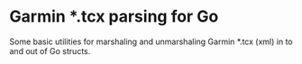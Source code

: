 Garmin *.tcx parsing for Go
===========================
Some basic utilities for marshaling and unmarshaling Garmin *.tcx (xml) in to and out of Go structs.
